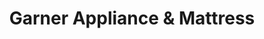 ---
title: "Garner Appliance & Mattress"
url: /clayton/garner-appliance-and-mattress/
shop: appliance
---